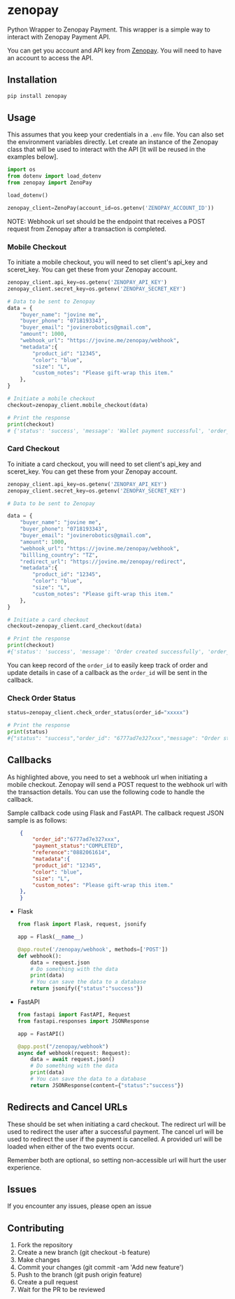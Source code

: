 # zenopay

Python Wrapper to Zenopay Payment. This wrapper is a simple way to interact with Zenopay Payment API.

You can get you account and API key from [Zenopay](https://zenopay.net/). You will need to have an account to access the API.

## Installation

```bash
pip install zenopay
```

## Usage

This assumes that you keep your credentials in a `.env` file. You can also set the environment variables directly. Let create an instance of the Zenopay class that will be used to interact with the API [It will  be reused in the examples below].

```python
import os
from dotenv import load_dotenv
from zenopay import ZenoPay

load_dotenv()

zenopay_client=ZenoPay(account_id=os.getenv('ZENOPAY_ACCOUNT_ID'))
```

NOTE: Webhook url set should be the endpoint that receives a POST request from Zenopay after a transaction is completed.

### Mobile Checkout

To initiate a mobile checkout, you will need to set client's api_key and sceret_key. You can get these from your Zenopay account.

```python
zenopay_client.api_key=os.getenv('ZENOPAY_API_KEY')
zenopay_client.secret_key=os.getenv('ZENOPAY_SECRET_KEY')

# Data to be sent to Zenopay
data = {
    "buyer_name": "jovine me",
    "buyer_phone": "0718193343",
    "buyer_email": "jovinerobotics@gmail.com",
    "amount": 1000,
    "webhook_url": "https://jovine.me/zenopay/webhook",
    "metadata":{
        "product_id": "12345",
        "color": "blue",
        "size": "L",
        "custom_notes": "Please gift-wrap this item."
    },
}

# Initiate a mobile checkout
checkout=zenopay_client.mobile_checkout(data)

# Print the response
print(checkout)
# {'status': 'success', 'message': 'Wallet payment successful', 'order_id': '6777ad7e327xxx'}
```

### Card Checkout

To initiate a card checkout, you will need to set client's api_key and sceret_key. You can get these from your Zenopay account.

```python
zenopay_client.api_key=os.getenv('ZENOPAY_API_KEY')
zenopay_client.secret_key=os.getenv('ZENOPAY_SECRET_KEY')

# Data to be sent to Zenopay

data = {
    "buyer_name": "jovine me",
    "buyer_phone": "0718193343",
    "buyer_email": "jovinerobotics@gmail.com",
    "amount": 1000,
    "webhook_url": "https://jovine.me/zenopay/webhook",
    "billling_country": "TZ",
    "redirect_url": "https://jovine.me/zenopay/redirect",
    "metadata":{
        "product_id": "12345",
        "color": "blue",
        "size": "L",
        "custom_notes": "Please gift-wrap this item."
    },
}

# Initiate a card checkout
checkout=zenopay_client.card_checkout(data)

# Print the response
print(checkout)
#{'status': 'success', 'message': 'Order created successfully', 'order_id': '6777ad7e327xxx', 'payment_link': 'https://secure.payment.tz/link'}
```

You can keep record of the `order_id` to easily keep track of order and update details in case of a callback as the `order_id` will be sent in the callback.

### Check Order Status

```python
status=zenopay_client.check_order_status(order_id="xxxxx")

# Print the response
print(status)
#{"status": "success","order_id": "6777ad7e327xxx","message": "Order status updated","payment_status": "PENDING"}
```

## Callbacks

As highlighted above, you need to set a webhook url when initiating a mobile checkout. Zenopay will send a POST request to the webhook url with the transaction details. You can use the following code to handle the callback.

Sample callback code using Flask and FastAPI. The callback request JSON sample is as follows:

```json
    {
        "order_id":"6777ad7e327xxx",
        "payment_status":"COMPLETED",
        "reference":"0882061614",
        "matadata":{
        "product_id": "12345",
        "color": "blue",
        "size": "L",
        "custom_notes": "Please gift-wrap this item."
    },
    }
```

- Flask

    ```python
    from flask import Flask, request, jsonify

    app = Flask(__name__)

    @app.route('/zenopay/webhook', methods=['POST'])
    def webhook():
        data = request.json
        # Do something with the data
        print(data)
        # You can save the data to a database
        return jsonify({"status":"success"})

    ```

- FastAPI

    ```python
    from fastapi import FastAPI, Request
    from fastapi.responses import JSONResponse

    app = FastAPI()

    @app.post("/zenopay/webhook")
    async def webhook(request: Request):
        data = await request.json()
        # Do something with the data
        print(data)
        # You can save the data to a database
        return JSONResponse(content={"status":"success"})

    ```

## Redirects and Cancel URLs

These should be set when initiating a card checkout. The redirect url will be used to redirect the user after a successful payment. The cancel url will be used to redirect the user if the payment is cancelled. A provided url will be loaded when either of the two events occur.

Remember both are optional, so setting non-accessible url will hurt the user experience.

## Issues

If you encounter any issues, please open an issue

## Contributing

1. Fork the repository
2. Create a new branch (git checkout -b feature)
3. Make changes
4. Commit your changes (git commit -am 'Add new feature')
5. Push to the branch (git push origin feature)
6. Create a pull request
7. Wait for the PR to be reviewed
